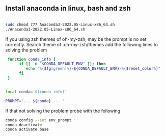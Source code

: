
Install anaconda in linux, bash and zsh 
----------------------------------------

```bash

sudo chmod 777 Anaconda3-2022.05-Linux-x86_64.sh
./Anaconda3-2022.05-Linux-x86_64.sh

```

If you using zsh themes of oh-my-zsh, may be the prompt is no set correctly.
Search theme of .oh-my-zsh/themes 
add the following lines to solving the problem

```bash
 function conda_info {
      if [[ -n "$CONDA_DEFAULT_ENV" ]]; then
         echo "%{$fg[green]%}‹${CONDA_DEFAULT_ENV}›%{$reset_color%}"
      fi
 }


local conda='$(conda_info)'

PROMPT="... ${conda} ... "

```

If that not solving the problem probe with the following


```bash
conda config --set env_prompt ''
conda deactivate
conda activate base
```
